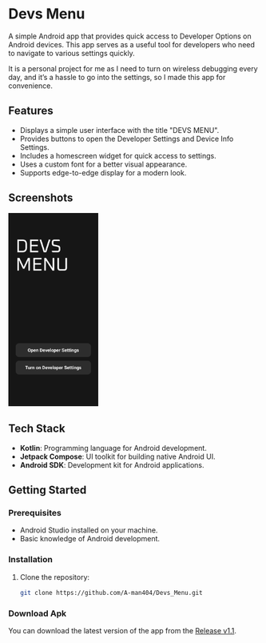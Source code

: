 <h1>Devs Menu</h1>

A simple Android app that provides quick access to Developer Options on Android devices. This app serves as a useful tool for developers who need to navigate to various settings quickly.

It is a personal project for me as I need to turn on wireless debugging every day, and it’s a hassle to go into the settings, so I made this app for convenience.

## Features

- Displays a simple user interface with the title "DEVS MENU".
- Provides buttons to open the Developer Settings and Device Info Settings.
- Includes a homescreen widget for quick access to settings.
- Uses a custom font for a better visual appearance.
- Supports edge-to-edge display for a modern look.

## Screenshots

<img src="./assets/developer.jpeg" alt="Devs Menu Preview" width="180"/>

## Tech Stack

- **Kotlin**: Programming language for Android development.
- **Jetpack Compose**: UI toolkit for building native Android UI.
- **Android SDK**: Development kit for Android applications.

## Getting Started

### Prerequisites

- Android Studio installed on your machine.
- Basic knowledge of Android development.

### Installation

1. Clone the repository:

   ```bash
   git clone https://github.com/A-man404/Devs_Menu.git


### Download Apk

You can download the latest version of the app from the [Release v1.1](https://github.com/A-man404/Devs_Menu/releases/tag/v1.1).
